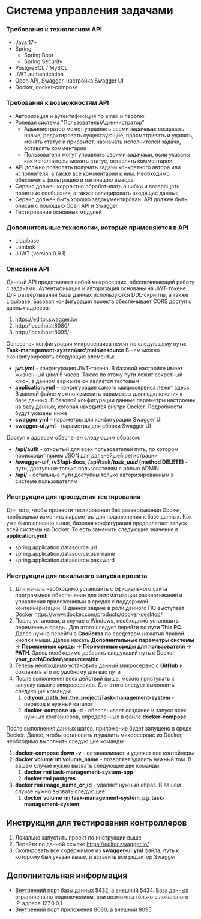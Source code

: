 # Система управления задачами
### Требования к технологиям API
* Java 17+
* Spring
  * Spring Boot
  * Spring Security
* PostgreSQL / MySQL
* JWT authentication
* Open API, Swagger, настройка Swagger UI
* Docker, docker-compose

### Требования к возможностям API
* Авторизация и аутентификация по email и паролю
* Ролевая система "Пользователь/Администратор"
  * Администратор может управлять всеми задачами: создавать новые, редактировать существующие, просматривать и удалять, менять статус и приоритет, назначать исполнителей задачи, оставлять комментарии
  * Пользователи могут управлять своими задачами, если указаны как исполнитель: менять статус, оставлять комментарии
* API должно позволять получать задачи конкретного автора или исполнителя, а также все комментарии к ним. Необходимо обеспечить фильтрацию и пагинацию вывода
* Сервис должен корректно обрабатывать ошибки и возвращать понятные сообщения, а также валидировать входящие данные
* Сервис должен быть хорошо задокументирован. API должен быть описан с помощью Open API и Swagger
* Тестирование основных модулей

### Дополнительные технологии, которые применяются в API
* Liquibase
* Lombok
* JJWT (version 0.9.1)

### Описание API
Данный API представляет собой микросервис, обеспечивающий работу с задачами. Аутентификация и авторизация основаны на JWT-токене. Для развертывания базы данных используются DDL-скрипты, 
а также Liquibase. Базовая конфигурация проекта обеспечивает CORS доступ с данных адресов:
1. https://editor.swagger.io/
2. http://localhost:8080/
3. http://localhost:8095/

Основаная конфигурация микросервиса лежит по следующему пути: **Task-management-system\src\main\resource**
В нем можно сконфигурировать следующие элементы:
* **jwt.yml** - конфигурация JWT-токена. В базовой настройке имеет жизненный цикл 5 часов. Также по этому пути лежит секретный ключ, в данном варианте он является тестовым
* **application.yml** - конфигурация самого микросервиса лежит здесь. В данной файле можно изменить параметры для подключения к базе данных. В базовой конфигурации данные параметры настроены на базу данных, которая находится внутри Docker. Подробности будут указаны ниже
* **swagger.yml** - параметры для конфигурации Swagger UI
* **swagger-ui.yml** - параметры для сборки Swagger UI

Доступ к адресам обеспечен следующим образом:
* **/api/auth** - открытый для всех пользователей путь, по котором происходит прием JSON для дальнейшей регистрации
* **/swagger-ui/**, **/v3/api-docs**, **/api/task/_task_uuid_ (method DELETE)** - пути, доступные только пользователям с ролью ADMIN
* **/api/** - остальные пути доступны только авторизированным в системе пользователям

### Инструкции для проведения тестирования
Для того, чтобы провести тестирования без развертывания Docker, необходимо изменить параметры для подключения к базе данных. Как уже было описано выше, базовая конфигурация предполагает запуск всей системы на Docker. То есть заменить следующие значение в **application.yml**:
* spring.application.datasource.url
* spring.application.datasource.username
* spring.application.datasource.password

### Инструкции для локального запуска проекта
1. Для начала необходимо установить с официального сайта программное обеспечение для автоматизации развертывания и управления приложениями в средах с поддержкой контейнеризации. В данной задаче в роли данного ПО выступает Docker https://www.docker.com/products/docker-desktop/
2. После установки, в случае с Windows, необходимо установить переменные среды. Для этого следует перейти по пути **This PC**. Далее нужно перейти в **Свойства** по средством нажатия правой кнопки мыши. Далее нажать **Дополнительные параметры системы** -> **Переменные среды** -> **Переменные среды для пользователя** -> **PATH**. Здесь необходимо добавить следующий путь к Docker **your_path\Docker\resources\bin**
3. Теперь необходимо установить данный микросервис с **GitHub** и сохранить его по удобному для вас пути
4. После выполнения всех действий выше, можно приступать к запуску самого микросервиса. Для этого следует выполнить следующие команды:
   1. **cd your_path_for_the_project\Task-management-system** - переход в нужный каталог
   2. **docker-compose up -d** - обеспечивает создание и запуск всех нужных контейнеров, определенных в файле **docker-compose**

После выполнения данных шагов, приложение будет запущено в среде Docker. Далее, чтобы остановить и удалить микросервис из Docker, необходимо выполнить следующие команды:
1. **docker-compose down -v** - останавливает и удаляет все контейнеры
2. **docker volume rm volume_name** - позволяет удалить нужный том. В вашем случае нужно вызвать следующие две команды:
   1. **docker rmi task-management-system-app**
   2. **docker rmi postgres**
3. **docker rmi image_name_or_id** - удаляет нужный образ. В вашем случае нужно вызвать следующее:
   1. **docker volume rm task-management-system_pg_task-management-system**

## Инструкция для тестирования контроллеров
1. Локально запустить проект по инструкции выше
2. Перейти по данной ссылке https://editor.swagger.io/
3. Скопировать все содержимое из **swagger-ui.yml** файла, путь к которому был указан выше, и вставить все редактор Swagger

## Дополнительная информация
* Внутренний порт базы данных 5432, а внешний 5434. База данных ограничена по подключениям, они возможны только с локального IP-адреса 127.0.0.1
* Внутренний порт приложения 8080, а внешний 8095
    
